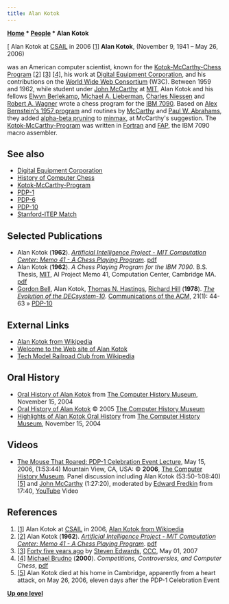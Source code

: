 ```yaml
---
title: Alan Kotok
---
```

**[Home](Home "Home") * [People](People "People") * Alan Kotok**

\[ Alan Kotok at [CSAIL](https://en.wikipedia.org/wiki/MIT_Computer_Science_and_Artificial_Intelligence_Laboratory) in 2006 <a id="cite-note-1" href="#cite-ref-1">[1]</a>
**Alan Kotok**, (November 9, 1941 – May 26, 2006)

was an American computer scientist, known for the [Kotok-McCarthy-Chess Program](Kotok-McCarthy-Program "Kotok-McCarthy-Program") <a id="cite-note-2" href="#cite-ref-2">[2]</a> <a id="cite-note-3" href="#cite-ref-3">[3]</a> <a id="cite-note-4" href="#cite-ref-4">[4]</a>, his work at [Digital Equipment Corporation](Digital_Equipment_Corporation "Digital Equipment Corporation"), and his contributions on the [World Wide Web Consortium](https://en.wikipedia.org/wiki/World_Wide_Web_Consortium) (W3C). Between 1959 and 1962, while student under [John McCarthy](John_McCarthy "John McCarthy") at [MIT](Massachusetts_Institute_of_Technology "Massachusetts Institute of Technology"), Alan Kotok and his fellows [Elwyn Berlekamp](Elwyn_Berlekamp "Elwyn Berlekamp"), [Michael A. Lieberman](Michael_A._Lieberman "Michael A. Lieberman"), [Charles Niessen](Charles_Niessen "Charles Niessen") and [Robert A. Wagner](Robert_A._Wagner "Robert A. Wagner") wrote a chess program for the [IBM 7090](IBM_7090 "IBM 7090"). Based on [Alex Bernstein's 1957 program](The_Bernstein_Chess_Program "The Bernstein Chess Program") and routines by [McCarthy](John_McCarthy "John McCarthy") and [Paul W. Abrahams](Paul_W._Abrahams "Paul W. Abrahams"), they added [alpha-beta pruning](Alpha-Beta "Alpha-Beta") to [minmax](Minimax "Minimax"), at McCarthy's suggestion. The [Kotok-McCarthy-Program](Kotok-McCarthy-Program "Kotok-McCarthy-Program") was written in [Fortran](Fortran "Fortran") and [FAP](https://en.wikipedia.org/wiki/IBM_704/9/90_FORTRAN_Assembly_Program#FORTRAN_Assembly_Program), the IBM 7090 macro assembler.

## See also

- [Digital Equipment Corporation](Digital_Equipment_Corporation "Digital Equipment Corporation")
- [History of Computer Chess](History "History")
- [Kotok-McCarthy-Program](Kotok-McCarthy-Program "Kotok-McCarthy-Program")
- [PDP-1](PDP-1 "PDP-1")
- [PDP-6](PDP-6 "PDP-6")
- [PDP-10](PDP-10 "PDP-10")
- [Stanford-ITEP Match](Stanford-ITEP_Match "Stanford-ITEP Match")

## Selected Publications

- Alan Kotok (**1962**). *[Artificial Intelligence Project - MIT Computation Center: Memo 41 - A Chess Playing Program](http://www.kotok.org/AI_Memo_41.html)*. [pdf](ftp://publications.ai.mit.edu/ai-publications/pdf/AIM-041.pdf)
- Alan Kotok (**1962**). *A Chess Playing Program for the IBM 7090*. B.S. Thesis, [MIT](Massachusetts_Institute_of_Technology "Massachusetts Institute of Technology"), AI Project Memo 41, Computation Center, Cambridge MA. [pdf](http://www.kotok.org/AK-Thesis-1962.pdf)
- [Gordon Bell](https://en.wikipedia.org/wiki/Gordon_Bell), Alan Kotok, [Thomas N. Hastings](http://www.informatik.uni-trier.de/~ley/db/indices/a-tree/h/Hastings:Thomas_N=.html), [Richard Hill](http://www.informatik.uni-trier.de/~ley/db/indices/a-tree/h/Hill:R=.html) (**1978**). *[The Evolution of the DECsystem-10](http://research.microsoft.com/en-us/um/people/gbell/Computer_Engineering/00000511.htm)*. [Communications of the ACM](ACM#Communications "ACM"), 21(1): 44-63 » [PDP-10](PDP-10 "PDP-10")

## External Links

- [Alan Kotok from Wikipedia](https://en.wikipedia.org/wiki/Alan_Kotok)
- [Welcome to the Web site of Alan Kotok](http://www.kotok.org/)
- [Tech Model Railroad Club from Wikipedia](https://en.wikipedia.org/wiki/Tech_Model_Railroad_Club)

## Oral History

- [Oral History of Alan Kotok](https://www.computerhistory.org/chess/orl-433443a97a073/) from [The Computer History Museum](The_Computer_History_Museum "The Computer History Museum"), November 15, 2004
- [Oral History of Alan Kotok](https://dokumen.tips/documents/oral-history-of-alan-kotok.html) © 2005 [The Computer History Museum](The_Computer_History_Museum "The Computer History Museum")
- [Highlights of Alan Kotok Oral History](https://www.computerhistory.org/chess/orl-433444ecc827d/) from [The Computer History Museum](The_Computer_History_Museum "The Computer History Museum"), November 15, 2004

## Videos

- [The Mouse That Roared: PDP-1 Celebration Event Lecture](http://www.computerhistory.org/events/index.php?id=1142978073), May 15, 2006, (1:53:44) Mountain View, CA, USA: © **2006**, [The Computer History Museum](The_Computer_History_Museum "The Computer History Museum"). Panel discussion including Alan Kotok (53:50-1:08:40) <a id="cite-note-5" href="#cite-ref-5">[5]</a> and [John McCarthy](John_McCarthy "John McCarthy") (1:27:20), moderated by [Edward Fredkin](Edward_Fredkin "Edward Fredkin") from 17:40, [YouTube](https://en.wikipedia.org/wiki/YouTube) Video

## References

1. <a id="cite-ref-1" href="#cite-note-1">[1]</a> Alan Kotok at [CSAIL](https://en.wikipedia.org/wiki/MIT_Computer_Science_and_Artificial_Intelligence_Laboratory) in 2006, [Alan Kotok from Wikipedia](https://en.wikipedia.org/wiki/Alan_Kotok)
1. <a id="cite-ref-2" href="#cite-note-2">[2]</a> Alan Kotok (**1962**). *[Artificial Intelligence Project - MIT Computation Center: Memo 41 - A Chess Playing Program](http://www.kotok.org/AI_Memo_41.html)*. [pdf](ftp://publications.ai.mit.edu/ai-publications/pdf/AIM-041.pdf)
1. <a id="cite-ref-3" href="#cite-note-3">[3]</a> [Forty five years ago](http://www.talkchess.com/forum/viewtopic.php?t=13506) by [Steven Edwards](Steven_Edwards "Steven Edwards"), [CCC](CCC "CCC"), May 01, 2007
1. <a id="cite-ref-4" href="#cite-note-4">[4]</a> [Michael Brudno](http://www.cs.toronto.edu/~brudno/) (**2000**). *Competitions, Controversies, and Computer Chess*, [pdf](http://www.cs.toronto.edu/%7Ebrudno/essays/cchess.pdf)
1. <a id="cite-ref-5" href="#cite-note-5">[5]</a> Alan Kotok died at his home in Cambridge, apparently from a heart attack, on May 26, 2006, eleven days after the PDP-1 Celebration Event

**[Up one level](People "People")**

